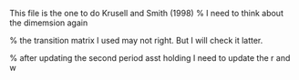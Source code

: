 This file is the one to do Krusell and Smith (1998)
% I need to think about the dimemsion again

% the transition matrix I used may not right. But I will check it latter.

% after updating the second period asst holding I need to update the r and w